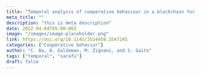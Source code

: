 ```yaml
---
title: "Temporal analysis of cooperative behaviour in a blockchain for humanitarian aid during the COVID-19 pandemic."
meta_title: ""
description: "this is meta description"
date: 2022-04-04T05:00:00Z
image: "/images/image-placeholder.png"
link: https://doi.org/10.1145/3524458.3547245
categories: ["Cooperative behavior"]
author: "C. Ba, A. Galdeman, M. Zignani, and S. Gaito"
tags: ["temporal", "sarafu"]
draft: false
---
```


